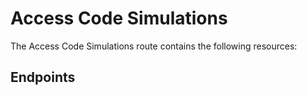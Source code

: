 # Access Code Simulations

The Access Code Simulations route contains the following resources:


## Endpoints


